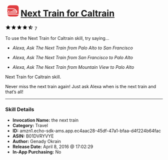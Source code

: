 # &nbsp;<img src="skill_icon" alt="Next Train for Caltrain icon" width="36"> [Next Train for Caltrain](http://alexa.amazon.com/#skills/amzn1.echo-sdk-ams.app.ec4aac28-45df-47a1-bfaa-d4f224b64fac)
![4.7 stars](../../images/ic_star_black_18dp_1x.png)![4.7 stars](../../images/ic_star_black_18dp_1x.png)![4.7 stars](../../images/ic_star_black_18dp_1x.png)![4.7 stars](../../images/ic_star_black_18dp_1x.png)![4.7 stars](../../images/ic_star_half_black_18dp_1x.png) 7

To use the Next Train for Caltrain skill, try saying...

* *Alexa, Ask The Next Train from Palo Alto to San Francisco*

* *Alexa, Ask The Next Train from San Francisco to Palo Alto*

* *Alexa, Ask The Next Train from Mountain View to Palo Alto*

Next Train for Caltrain skill.

Never miss the next train again!
Just ask Alexa when is the next train and that’s all!

***

### Skill Details

* **Invocation Name:** the next train
* **Category:** Travel
* **ID:** amzn1.echo-sdk-ams.app.ec4aac28-45df-47a1-bfaa-d4f224b64fac
* **ASIN:** B01DVRYVYE
* **Author:** Genady Okrain
* **Release Date:** April 8, 2016 @ 17:02:29
* **In-App Purchasing:** No
